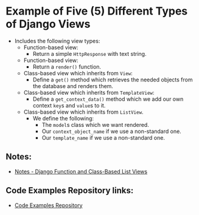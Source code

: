 # Example of Five (5) Different Types of Django Views
* Includes the following view types:
    * Function-based view:
        * Return a simple `HttpResponse` with text string.
    * Function-based view:
        * Return a `render()` function.
    * Class-based view which inherits from `View`:
        * Define a `get()` method which retrieves the needed objects from the database and renders them.
    * Class-based view which inherits from `TemplateView`:
        * Define a `get_context_data()` method which we add our own context `key`s and `value`s to it.
    * Class-based view which inherits from `ListView`.
        * We define the following:
            * The `model`s class which we want rendered.
            * Our `context_object_name` if we use a non-standard one.
            * Our `template_name` if we use a non-standard one.

## Notes:
* [Notes - Django Function and Class-Based List Views](./notes/notes.md)

## Code Examples Repository links:
* [Code Examples Repository](../../README.md)